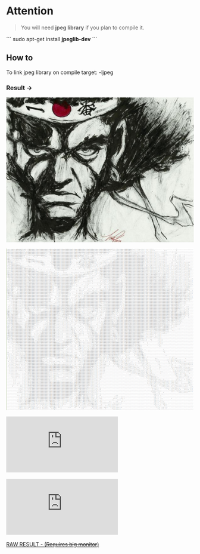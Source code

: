 # Attention

> You will need **jpeg library** if you plan to compile it. <br/>

´´´
	sudo apt-get install **jpeglib-dev**
´´´

## How to

To link jpeg library on compile target: -ljpeg

### Result ->

![From image](https://github.com/DonizeteVida/image2ascii/blob/main/image.jpg)

![To image](https://github.com/DonizeteVida/image2ascii/blob/main/image-result.png)

![OP HTML RESULT](https://github.com/DonizeteVida/image2ascii/blob/main/one-piece-ascii.html)

![HTML RESULT](https://github.com/DonizeteVida/image2ascii/blob/main/result.html)

[RAW RESULT - (~~Requires big monitor~~)](https://raw.githubusercontent.com/DonizeteVida/image2ascii/main/result.txt)
